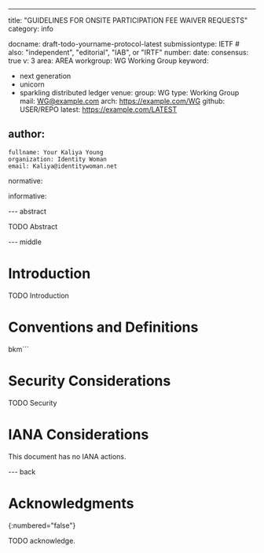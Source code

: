 ---

title: "GUIDELINES FOR ONSITE PARTICIPATION FEE WAIVER REQUESTS"
category: info

docname: draft-todo-yourname-protocol-latest
submissiontype: IETF  # also: "independent", "editorial", "IAB", or "IRTF"
number:
date:
consensus: true
v: 3
area: AREA
workgroup: WG Working Group
keyword:
 - next generation
 - unicorn
 - sparkling distributed ledger
venue:
  group: WG
  type: Working Group
  mail: WG@example.com
  arch: https://example.com/WG
  github: USER/REPO
  latest: https://example.com/LATEST

author:
 -
    fullname: Your Kaliya Young 
    organization: Identity Woman
    email: Kaliya@identitywoman.net

normative:

informative:


--- abstract

TODO Abstract


--- middle

# Introduction

TODO Introduction


# Conventions and Definitions

 bkm```


# Security Considerations

TODO Security


# IANA Considerations

This document has no IANA actions.


--- back

# Acknowledgments
{:numbered="false"}

TODO acknowledge.
